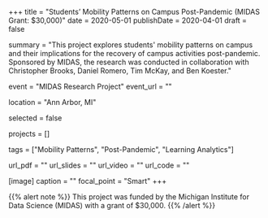 +++
title = "Students’ Mobility Patterns on Campus Post-Pandemic (MIDAS Grant: $30,000)"
date = 2020-05-01
publishDate = 2020-04-01
draft = false

summary = "This project explores students' mobility patterns on campus and their implications for the recovery of campus activities post-pandemic. Sponsored by MIDAS, the research was conducted in collaboration with Christopher Brooks, Daniel Romero, Tim McKay, and Ben Koester."

event = "MIDAS Research Project"
event_url = ""

location = "Ann Arbor, MI"

selected = false

projects = []

tags = ["Mobility Patterns", "Post-Pandemic", "Learning Analytics"]

url_pdf = ""
url_slides = ""
url_video = ""
url_code = ""

[image]
  caption = ""
  focal_point = "Smart"
+++

{{% alert note %}}
This project was funded by the Michigan Institute for Data Science (MIDAS) with a grant of $30,000.
{{% /alert %}}
